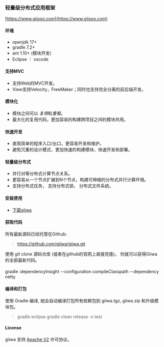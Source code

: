 ### 轻量级分布式应用框架 
[https://www.giisoo.com](https://www.giisoo.com)

#### 环境
* openjdk 17+
* gradle 7.2+
* ant 1.10+ (模块开发）
* Eclipse ｜ vscode 


#### 支持MVC
* 支持Web的MVC开发。
* View支持Velocity，FreeMaker；同时也支持完全分离的前后端开发。

#### 模块化
* 模块之间可以 *复用*和*重载*。
* 最大化的复用代码，更加容易的构建跨项目之间的模块共用。



#### 快速开发
* 直观简单的程序入口/出口，更容易开发和维护。
* 避免冗重的设计模式，更加快速的构建模块，快速开发和部署。



#### 轻量级分布式
* 并行对等分布式计算节点关系。
* 更容易从一个节点扩展到N个节点，构建可伸缩的分布式并行计算环境。
* 支持分布式任务， 支持分布式锁， 分布式文件系统。


#### 安装使用
* [下载giiwa](https://github.com/giiwa/giiwa/releases)

#### 获取代码
所有最新源码已经托管在Github:
> https://github.com/giiwa/giiwa.git

使用 *git clone* 源码仓库 (或者在github的官网上直接克隆)， 你就可以获得Giiwa的全部最新代码。


#### 
gradle :dependencyInsight --configuration compileClasspath --dependency netty

#### 编译和打包
使用 Gradle 编译, 她会自动编译打包所有依赖包到 giiwa.tgz, giiwa.zip 和升级模块包。
> gradle eclipse
> gradle clean release -x test



#### License
giiwa 支持 [Apache V2](LICENSE-2.0.html) 许可协议。
